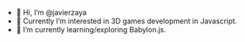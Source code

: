 - 👋 Hi, I’m @javierzaya
- 👀 Currently I’m interested in 3D games development in Javascript. 
- 🌱 I’m currently learning/exploring Babylon.js. 

<!---
javierzaya/javierzaya is a ✨ special ✨ repository because its `README.md` (this file) appears on your GitHub profile.
You can click the Preview link to take a look at your changes.
--->
